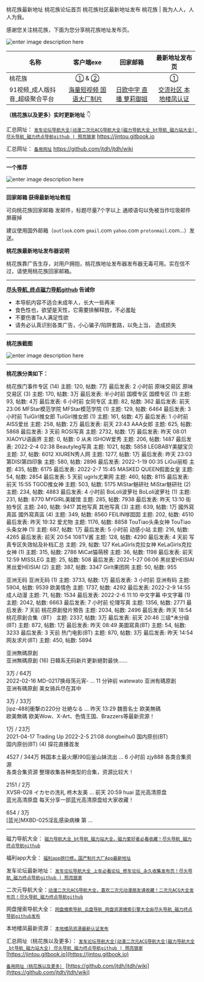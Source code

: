 桃花族最新地址 桃花族论坛首页 桃花族社区最新地址发布 桃花族 | 我为人人，人人为我。  

感谢您关注桃花族，下面为您分享桃花族地址发布页。

![enter image description here](https://img68.pixhost.to/images/34/265154099_logo.png)



| 名称                           |                          客户端exe                           |                     回家邮箱                      |                  最新地址发布页                  |
| ------------------------------ | :----------------------------------------------------------: | :-----------------------------------------------: | :----------------------------------------------: |
| 桃花族                         | [①](https://github.com/jtdh/luntan/files/8090018/dizhi.zip) &  [②](https://www.mediafire.com/file/vkktvxr0uyl1ocb/%25E6%25A1%2583%25E8%258A%25B1%25E6%2597%258Fdizhi.zip/file) |                                                   |            [①](http://taohuale3.com)             |
| 91视频_成人版抖音_超级聚合平台 |      [海量短视频 国语大厂制片](https://v.hallo365.top/)      | [日欧中字 直播 萝莉御姐](https://v.hallo365.top/) | [交流社区 本地楼凤认证](https://v.hallo365.top/) |



**（桃花族以及更多）实时更新地址** 👇

汇总网址： [`发车论坛导航大全|动漫二次元ACG导航大全|磁力导航大全_bt导航_磁力站大全| 尽头导航_磁力终点导航github | 照亮狼家`](https://jintou.gitbook.io)  https://jintou.gitbook.io  

汇总网址： [`备用网址`](https://github.com/jtdh/jtdh/wiki)  https://github.com/jtdh/jtdh/wiki

***

**一个推荐**

![enter image description here](https://img68.pixhost.to/images/22/264638732_91-app.jpg)

***

**回家邮箱 获得最新地址教程**

可向桃花族回家邮箱 发邮件，标题尽量7个字以上 通顺语句以免被当作垃圾邮件屏蔽掉

 建议使用国外邮箱（`outlook`.com `gmail`.com `yahoo`.com `protonmail`.com...）发送。


**桃花族最新地址发布器说明**

 桃花族靠广告生存，对用户拥抱，桃花族地址发布器发布器无毒可用。实在信不过，请使用桃花族回家邮箱。


***

**[尽头导航_终点磁力导航github](https://jintou.gitbook.io/) 告诫你**

  - 本导航内容不适合未成年人，长大一些再来
   - 食色性也，欲望是天性，它需要排解释放，不必羞耻 
   - 不要伤害Ta人满足性欲 
   - 请务必认真识别各类广告，小心骗子/陷阱套路，以免上当， 造成损失


***

**桃花族截图**

![enter image description here](https://img68.pixhost.to/images/34/265154105_001.jpg)

***

**桃花族分类如下：**

桃花族门事件专区 (14)
主题: 120, 帖数: 7万
最后发表: 2 小时前
原味交易区
原味交易区 (3)
主题: 170, 帖数: 3万
最后发表: 半小时前
国模专区
国模专区 (1)
主题: 93, 帖数: 4万
最后发表: 6 小时前
女同专区
主题: 82, 帖数: 362
最后发表: 前天 23:06
MFStar模范学院
MFStar模范学院 (1)
主题: 129, 帖数: 6464
最后发表: 3 小时前
TuiGirl推女郎
TuiGirl推女郎 (1)
主题: 161, 帖数: 4万
最后发表: 1 小时前
AISS爱丝
主题: 258, 帖数: 2万
最后发表: 前天 23:43
AAA女郎
主题: 625, 帖数: 5868
最后发表: 3 天前
ROSI写真
主题: 2732, 帖数: 1万
最后发表: 昨天 08:01
XIAOYU语画界
主题: 0, 帖数: 0
从未
ISHOW爱秀
主题: 206, 帖数: 1487
最后发表: 2022-2-4 02:38
Beautyleg写真
主题: 1021, 帖数: 5858
LEGBABY美腿宝贝
主题: 37, 帖数: 6012
XIUREN秀人网
主题: 1277, 帖数: 1万
最后发表: 昨天 23:03
第DISI第四印象
主题: 580, 帖数: 2896
最后发表: 2022-1-19 00:35
LiGui丽柜
主题: 435, 帖数: 6175
最后发表: 2022-2-7 15:45
MASKED QUEEN假面女皇
主题: 54, 帖数: 2854
最后发表: 5 天前
ugirls尤果网
主题: 460, 帖数: 8115
最后发表: 前天 15:55
TGOD推女神
主题: 503, 帖数: 5175
MiStar魅研社
MiStar魅研社 (2)
主题: 234, 帖数: 4883
最后发表: 4 小时前
BoLoli波萝社
BoLoli波萝社 (1)
主题: 231, 帖数: 8770
MYGIRL美媛馆
主题: 285, 帖数: 7938
最后发表: 昨天 13:10
街拍专区
主题: 240, 帖数: 9417
其他写真
其他写真 (3)
主题: 639, 帖数: 1万
國外寫真區
國外寫真區 (4)
主题: 349, 帖数: 8560
FEILIN嗲囡囡
主题: 202, 帖数: 4510
最后发表: 昨天 19:32
爱尤物
主题: 1176, 帖数: 8858
TouTiao头条女神
TouTiao头条女神 (1)
主题: 687, 帖数: 1万
最后发表: 5 小时前
动感小站
主题: 216, 帖数: 4265
最后发表: 前天 20:54
108TV酱
主题: 128, 帖数: 4290
最后发表: 4 天前
写真专区失效帖及补档汇总
主题: 29, 帖数: 127
KeLaGirls克拉女神
KeLaGirls克拉女神 (1)
主题: 315, 帖数: 2786
MiCat猫萌榜
主题: 36, 帖数: 1198
最后发表: 前天 12:59
MISSLEG
主题: 25, 帖数: 508
最后发表: 2022-1-27 06:06
黑丝爱HEISIAI
黑丝爱HEISIAI (2)
主题: 387, 帖数: 3347
Girlt果团网
主题: 50, 帖数: 955

亚洲无码
亚洲无码 (1)
主题: 3733, 帖数: 1万
最后发表: 3 小时前
亚洲有码
主题: 5904, 帖数: 9539
欧美情色
主题: 1737, 帖数: 4292
最后发表: 2022-2-9 14:55
成人动漫
主题: 71, 帖数: 1534
最后发表: 2022-2-6 11:10
中文字幕
中文字幕 (1)
主题: 2042, 帖数: 6663
最后发表: 7 小时前
伦理写真
主题: 1356, 帖数: 2771
最后发表: 7 天前
桃花原創發片預告
主题: 2034, 帖数: 2496
最后发表: 昨天 18:54
桃花原創合集（BT）
主题: 2337, 帖数: 3万
最后发表: 前天 20:46
三级*未分级(BT)
主题: 872, 帖数: 1万
最后发表: 昨天 08:49
美圖寫真(BT)
主题: 54, 帖数: 3233
最后发表: 3 天前
热门电影(BT)
主题: 870, 帖数: 3万
最后发表: 昨天 14:54
网友求片(BT)
主题: 450, 帖数: 5894

亚洲無碼原創	
亚洲無碼原創 (16)
日韓系无码新片更新絕對最快......

3万 / 64万	
2022-02-16 MD-0217换母荡元宵- ...
11 分钟前 watewato
亚洲有碼原創	
亚洲有碼原創
美女骑兵尽在其中

3万 / 33万	
[ipz-488]衝撃の220分 壮絶なる ...
昨天 13:29 魏晋名士
欧美無碼	
欧美無碼
欧美Wow、X-Art、色情王国、Brazzers等最新资源！

1万 / 23万	
2021-04-17 Trading Up
2022-2-5 21:08 dongbeihu0
国内原创(BT)	
国内原创(BT) (4)
探花直播首发

4527 / 344万	
韩国本土最火爆)90后釜山妹流出 ...
6 小时前 zjy888
各类合集资源	
各类合集资源
整理收集各种类型的合集，资源比较大！

2151 / 2万	
XVSR-028 イカセの洗礼 柊木友美 ...
前天 20:59 huai
蓝光高清原盘	
蓝光高清原盘
每天分享一部蓝光高清原盘给大家收藏！

654 / 3万	
[蓝光]MXBD-025淫乱感染病棟 第 ...




***

磁力导航大全： [`磁力导航大全_bt导航_磁力站大全，磁力爱好者必看收藏！尽头导航_磁力终点导航github`](https://github.com/jtdh/cili/wiki)

 福利app大全： [`福利app排行榜，国产制片大厂App最新地址`](https://github.com/jtdh/app/wiki)

发车论坛最新地址： [`发车论坛导航大全_上车必看论坛_修车论坛_永久收集发布页！尽头导航_磁力终点导航github | 照亮狼家`](https://github.com/jtdh/luntan/wiki)

 二次元导航大全：[`动漫二次元ACG导航大全，喜欢二次元动漫朋友请收藏！二次元ACG大全发布页！尽头导航_磁力终点导航github`](https://github.com/jtdh/dongman/wiki)

网盘搜索导航大全： [`网盘搜索导航_云盘导航_网盘资源搜索引擎大全由尽头导航_磁力终点导航github发布`](https://github.com/jtdh/wangpan/wiki)

本地楼凤最新资源： [`本地楼凤资源最新认证发布`](https://github.com/jtdh/loufeng/wiki)

汇总网址（桃花族以及更多）： [`发车论坛导航大全|动漫二次元ACG导航大全|磁力导航大全_bt导航_磁力站大全| 尽头导航_磁力终点导航github | 照亮狼家`](https://jintou.gitbook.io/)  [https://jintou.gitbook.io](https://jintou.gitbook.io)

[`备用网址（桃花族以及更多）`](https://github.com/jtdh/jtdh/wiki)  [https://github.com/jtdh/jtdh/wiki](https://github.com/jtdh/jtdh/wiki)
